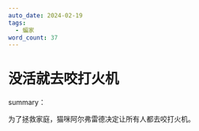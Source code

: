 ```yaml
---
auto_date: 2024-02-19
tags:
  - 蝙家
word_count: 37
---
```


# 没活就去咬打火机

summary：

为了拯救家庭，猫咪阿尔弗雷德决定让所有人都去咬打火机。
